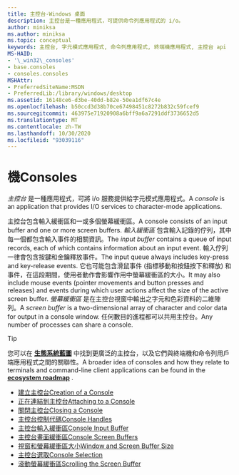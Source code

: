 ```yaml
---
title: 主控台-Windows 桌面
description: 主控台是一種應用程式，可提供命令列應用程式的 i/o。
author: miniksa
ms.author: miniksa
ms.topic: conceptual
keywords: 主控台, 字元模式應用程式, 命令列應用程式, 終端機應用程式, 主控台 api
MS-HAID:
- '\_win32\_consoles'
- base.consoles
- consoles.consoles
MSHAttr:
- PreferredSiteName:MSDN
- PreferredLib:/library/windows/desktop
ms.assetid: 16148ce6-d3be-40dd-b82e-50ea1df67c4e
ms.openlocfilehash: b50ccd3d38b70ce67498451c8272b832c59fcef9
ms.sourcegitcommit: 463975e71920908a6bff9a6a7291ddf3736652d5
ms.translationtype: MT
ms.contentlocale: zh-TW
ms.lasthandoff: 10/30/2020
ms.locfileid: "93039116"
---
```

# <a name="consoles"></a><span data-ttu-id="ecebc-104">機</span><span class="sxs-lookup"><span data-stu-id="ecebc-104">Consoles</span></span>

<span data-ttu-id="ecebc-105">*主控台* 是一種應用程式，可將 i/o 服務提供給字元模式應用程式。</span><span class="sxs-lookup"><span data-stu-id="ecebc-105">A *console* is an application that provides I/O services to character-mode applications.</span></span>

<span data-ttu-id="ecebc-106">主控台包含輸入緩衝區和一或多個螢幕緩衝區。</span><span class="sxs-lookup"><span data-stu-id="ecebc-106">A console consists of an input buffer and one or more screen buffers.</span></span> <span data-ttu-id="ecebc-107">*輸入緩衝區* 包含輸入記錄的佇列，其中每一個都包含輸入事件的相關資訊。</span><span class="sxs-lookup"><span data-stu-id="ecebc-107">The *input buffer* contains a queue of input records, each of which contains information about an input event.</span></span> <span data-ttu-id="ecebc-108">輸入佇列一律會包含按鍵和金鑰釋放事件。</span><span class="sxs-lookup"><span data-stu-id="ecebc-108">The input queue always includes key-press and key-release events.</span></span> <span data-ttu-id="ecebc-109">它也可能包含滑鼠事件 (指標移動和按鈕按下和釋放) 和事件，在這段期間，使用者動作會影響作用中螢幕緩衝區的大小。</span><span class="sxs-lookup"><span data-stu-id="ecebc-109">It may also include mouse events (pointer movements and button presses and releases) and events during which user actions affect the size of the active screen buffer.</span></span> <span data-ttu-id="ecebc-110">*螢幕緩衝區* 是在主控台視窗中輸出之字元和色彩資料的二維陣列。</span><span class="sxs-lookup"><span data-stu-id="ecebc-110">A *screen buffer* is a two-dimensional array of character and color data for output in a console window.</span></span> <span data-ttu-id="ecebc-111">任何數目的進程都可以共用主控台。</span><span class="sxs-lookup"><span data-stu-id="ecebc-111">Any number of processes can share a console.</span></span>

> [!TIP]
><span data-ttu-id="ecebc-112">您可以在 **[生態系統藍圖](ecosystem-roadmap.md)** 中找到更廣泛的主控台，以及它們與終端機和命令列用戶端應用程式之間的關聯性。</span><span class="sxs-lookup"><span data-stu-id="ecebc-112">A broader idea of consoles and how they relate to terminals and command-line client applications can be found in the **[ecosystem roadmap](ecosystem-roadmap.md)** .</span></span>

- [<span data-ttu-id="ecebc-113">建立主控台</span><span class="sxs-lookup"><span data-stu-id="ecebc-113">Creation of a Console</span></span>](creation-of-a-console.md)
- [<span data-ttu-id="ecebc-114">正在連結到主控台</span><span class="sxs-lookup"><span data-stu-id="ecebc-114">Attaching to a Console</span></span>](attaching-to-a-console.md)
- [<span data-ttu-id="ecebc-115">關閉主控台</span><span class="sxs-lookup"><span data-stu-id="ecebc-115">Closing a Console</span></span>](closing-a-console.md)
- [<span data-ttu-id="ecebc-116">主控台控制代碼</span><span class="sxs-lookup"><span data-stu-id="ecebc-116">Console Handles</span></span>](console-handles.md)
- [<span data-ttu-id="ecebc-117">主控台輸入緩衝區</span><span class="sxs-lookup"><span data-stu-id="ecebc-117">Console Input Buffer</span></span>](console-input-buffer.md)
- [<span data-ttu-id="ecebc-118">主控台畫面緩衝區</span><span class="sxs-lookup"><span data-stu-id="ecebc-118">Console Screen Buffers</span></span>](console-screen-buffers.md)
- [<span data-ttu-id="ecebc-119">視窗和螢幕緩衝區大小</span><span class="sxs-lookup"><span data-stu-id="ecebc-119">Window and Screen Buffer Size</span></span>](window-and-screen-buffer-size.md)
- [<span data-ttu-id="ecebc-120">主控台選取</span><span class="sxs-lookup"><span data-stu-id="ecebc-120">Console Selection</span></span>](console-selection.md)
- [<span data-ttu-id="ecebc-121">滾動螢幕緩衝區</span><span class="sxs-lookup"><span data-stu-id="ecebc-121">Scrolling the Screen Buffer</span></span>](scrolling-the-screen-buffer.md)
